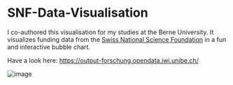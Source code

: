 # SNF-Data-Visualisation
I co-authored this visualisation for my studies at the Berne University. It visualizes funding data from the [Swiss National Science Foundation](https://output-forschung.opendata.iwi.unibe.ch/) in a fun and interactive bubble chart.

Have a look here: https://output-forschung.opendata.iwi.unibe.ch/

![image](https://user-images.githubusercontent.com/11557081/175315371-61d85a66-0aea-42a3-a048-0dbfa3fbc9d5.png)
